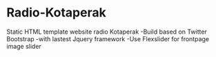 # Radio-Kotaperak
Static HTML template website radio Kotaperak
-Build based on Twitter Bootstrap
-with lastest Jquery framework
-Use Flexslider for frontpage image slider
